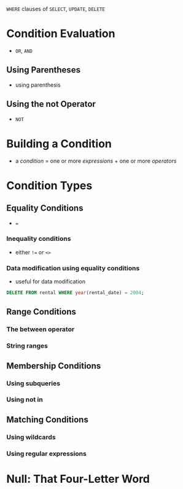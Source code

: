 `WHERE` clauses of `SELECT`, `UPDATE`, `DELETE`

# Condition Evaluation
- `OR`, `AND`

## Using Parentheses
- using parenthesis

## Using the not Operator
- `NOT`

# Building a Condition
- a *condition* = one or more *expressions* + one or more *operators*

# Condition Types

## Equality Conditions
- `=`

### Inequality conditions
- either `!=` or `<>`

### Data modification using equality conditions
- useful for data modification

```sql
DELETE FROM rental WHERE year(rental_date) = 2004;
```

## Range Conditions

### The between operator

### String ranges

## Membership Conditions

### Using subqueries

### Using not in

## Matching Conditions

### Using wildcards

### Using regular expressions

# Null: That Four-Letter Word

